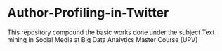 # Author-Profiling-in-Twitter
This repository compound the basic works done under the subject Text mining in Social Media at Big Data Analytics Master Course (UPV)
